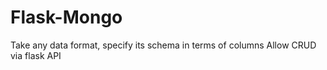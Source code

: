 # Flask-Mongo
Take any data format, specify its schema in terms of columns
Allow CRUD via flask API
